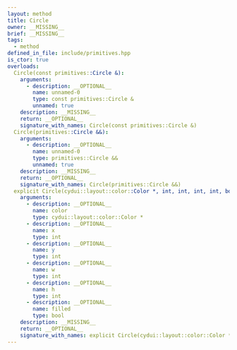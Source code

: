 ```yaml
---
layout: method
title: Circle
owner: __MISSING__
brief: __MISSING__
tags:
  - method
defined_in_file: include/primitives.hpp
is_ctor: true
overloads:
  Circle(const primitives::Circle &):
    arguments:
      - description: __OPTIONAL__
        name: unnamed-0
        type: const primitives::Circle &
        unnamed: true
    description: __MISSING__
    return: __OPTIONAL__
    signature_with_names: Circle(const primitives::Circle &)
  Circle(primitives::Circle &&):
    arguments:
      - description: __OPTIONAL__
        name: unnamed-0
        type: primitives::Circle &&
        unnamed: true
    description: __MISSING__
    return: __OPTIONAL__
    signature_with_names: Circle(primitives::Circle &&)
  explicit Circle(cydui::layout::color::Color *, int, int, int, int, bool):
    arguments:
      - description: __OPTIONAL__
        name: color
        type: cydui::layout::color::Color *
      - description: __OPTIONAL__
        name: x
        type: int
      - description: __OPTIONAL__
        name: y
        type: int
      - description: __OPTIONAL__
        name: w
        type: int
      - description: __OPTIONAL__
        name: h
        type: int
      - description: __OPTIONAL__
        name: filled
        type: bool
    description: __MISSING__
    return: __OPTIONAL__
    signature_with_names: explicit Circle(cydui::layout::color::Color * color, int x, int y, int w, int h, bool filled)
---
```

